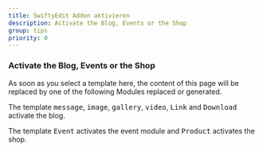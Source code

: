 ```yaml
---
title: SwiftyEdit Addon aktivieren
description: Activate the Blog, Events or the Shop
group: tips
priority: 0
---
```


### Activate the Blog, Events or the Shop

As soon as you select a template here, the content of this page 
will be replaced by one of the following Modules replaced or generated.

The template <kbd>message</kbd>, <kbd>image</kbd>, <kbd>gallery</kbd>, <kbd>video</kbd>,
<kbd>Link</kbd> and <kbd>Download</kbd> activate the blog.

The template <kbd>Event</kbd> activates the event module and <kbd>Product</kbd> activates the shop.